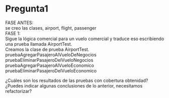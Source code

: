 <h1>Pregunta1</h1>

FASE ANTES:<br>
  se creo las clases, airport, flight, passenger<br>
FASE 1:<br>
Sigue la lógica comercial para un vuelo comercial y traduce eso escribiendo una prueba llamada 
AirportTest.<br>
Creamos la clase de prueba AirportTest.
  pruebaAgregarPasajeroAlVueloDeNegocios<br>
  pruebaEliminarPasajeroDelVueloNegocios<br>
  pruebaAgregarPasajeroAlVueloEconomico<br>
  pruebaEliminarPasajeroDelVueloEconomico<br>
  
  
¿Cuáles son los resultados de las pruebas con cobertura obtenidad?
¿Puedes indicar algunas conclusiones de lo anterior, necesitamos refactorizar?
